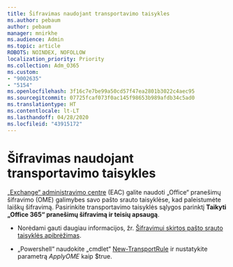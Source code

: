 ```yaml
---
title: Šifravimas naudojant transportavimo taisykles
ms.author: pebaum
author: pebaum
manager: mnirkhe
ms.audience: Admin
ms.topic: article
ROBOTS: NOINDEX, NOFOLLOW
localization_priority: Priority
ms.collection: Adm_O365
ms.custom:
- "9002635"
- "5154"
ms.openlocfilehash: 3f16c7e7be99a50cd57f47ea2801b3022c4aec95
ms.sourcegitcommit: 07725fcaf073f0ac145f98653b989afdb34c5ad0
ms.translationtype: HT
ms.contentlocale: lt-LT
ms.lasthandoff: 04/28/2020
ms.locfileid: "43915172"
---
```

# <a name="encryption-with-transport-rules"></a>Šifravimas naudojant transportavimo taisykles

[„Exchange“ administravimo centre](https://go.microsoft.com/fwlink/p/?linkid=834822) (EAC) galite naudoti „Office“ pranešimų šifravimo (OME) galimybes savo pašto srauto taisyklėse, kad paleistumėte laiškų šifravimą. Pasirinkite transportavimo taisyklės sąlygos parinktį **Taikyti „Office 365“ pranešimų šifravimą ir teisių apsaugą**.

- Norėdami gauti daugiau informacijos, žr. [Šifravimui skirtos pašto srauto taisyklės apibrėžimas](https://docs.microsoft.com/microsoft-365/compliance/define-mail-flow-rules-to-encrypt-email).

- „Powershell“ naudokite „cmdlet“ [New-TransportRule](https://docs.microsoft.com/microsoft-365/compliance/define-mail-flow-rules-to-encrypt-email?view=o365-worldwide#use-exchange-online-powershell-to-create-a-mail-flow-rule-for-encrypting-email-messages-without-the-new-ome-capabilities) ir nustatykite parametrą *ApplyOME* kaip $true.
